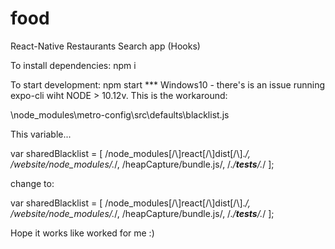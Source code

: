 # food
React-Native Restaurants Search app  (Hooks)

To install dependencies: npm i 


To start development: npm start
*** Windows10 - there's is an issue running expo-cli wiht NODE > 10.12v. This is the workaround:



\node_modules\metro-config\src\defaults\blacklist.js

This variable...

var sharedBlacklist = [
  /node_modules[/\\]react[/\\]dist[/\\].*/,
  /website\/node_modules\/.*/,
  /heapCapture\/bundle\.js/,
  /.*\/__tests__\/.*/
];

change to:

var sharedBlacklist = [
  /node_modules[\/\\]react[\/\\]dist[\/\\].*/,
  /website\/node_modules\/.*/,
  /heapCapture\/bundle\.js/,
  /.*\/__tests__\/.*/
];


Hope it works like worked for me :)